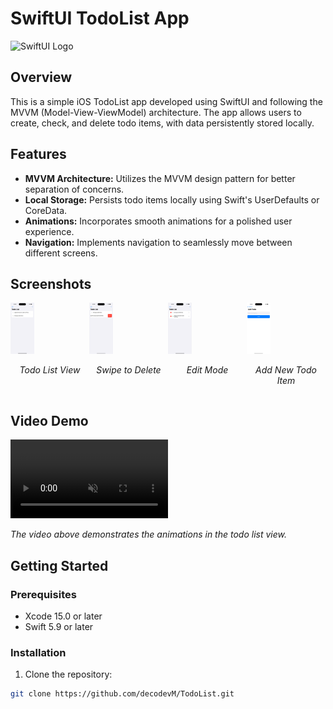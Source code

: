 # SwiftUI TodoList App

![SwiftUI Logo](https://developer.apple.com/assets/elements/icons/swiftui/swiftui-96x96_2x.png)

## Overview

This is a simple iOS TodoList app developed using SwiftUI and following the MVVM (Model-View-ViewModel) architecture. The app allows users to create, check, and delete todo items, with data persistently stored locally.

## Features

- **MVVM Architecture:** Utilizes the MVVM design pattern for better separation of concerns.
- **Local Storage:** Persists todo items locally using Swift's UserDefaults or CoreData.
- **Animations:** Incorporates smooth animations for a polished user experience.
- **Navigation:** Implements navigation to seamlessly move between different screens.

## Screenshots

<!-- All Screenshots in the Same Row -->
<div style="display:flex; justify-content:space-around;">

  <!-- Screenshot 1 -->
  <div>
    <img src="./ScreenShots/2.png" alt="Todo List View" width="30%">
    <p align="center"><em>Todo List View</em></p>
  </div>

  <!-- Screenshot 2 -->
  <div>
    <img src="./ScreenShots/3.png" alt="Swipe to Delete" width="30%">
    <p align="center"><em>Swipe to Delete</em></p>
  </div>

  <!-- Screenshot 3 -->
  <div>
    <img src="./ScreenShots/4.png" alt="Edit Mode" width="30%">
    <p align="center"><em>Edit Mode</em></p>
  </div>

  <!-- Screenshot 4 -->
  <div>
    <img src="./ScreenShots/5.png" alt="Add New Todo Item" width="30%">
    <p align="center"><em>Add New Todo Item</em></p>
  </div>

</div>
<!-- End of All Screenshots in the Same Row -->

## Video Demo

<video width="50%" height="auto" autoplay loop muted playsinline>
  <source src="./ScreenShots/1.mp4" type="video/mp4">
  Your browser does not support the video tag.
</video>

*The video above demonstrates the animations in the todo list view.*

## Getting Started

### Prerequisites

- Xcode 15.0 or later
- Swift 5.9 or later

### Installation

1. Clone the repository:

```bash
git clone https://github.com/decodevM/TodoList.git

